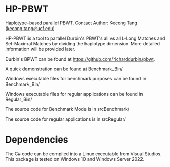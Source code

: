 # HP-PBWT
Haplotype-based parallel PBWT.
Contact Author: Kecong Tang (kecong.tang@ucf.edu)

HP-PBWT is a tool to parallel Durbin's PBWT's all vs all L-Long Matches and Set-Maximal Matches by dividing the haplotype dimension. More detailed information will be provided later.

Durbin's BPWT can be found at https://github.com/richarddurbin/pbwt.

A quick demonstration can be found at Benchmark_Bin/ 

Windows executable files for benchmark purposes can be found in Benchmark_Bin/ 

Windows executable files for regular applications can be found in Regular_Bin/ 

The source code for Benchmark Mode is in srcBenchmark/

The source code for regular applications is in srcRegular/


# Dependencies
The C# code can be compiled into a Linux executable from Visual Studios.
This package is tested on Windows 10 and Windows Server 2022.
